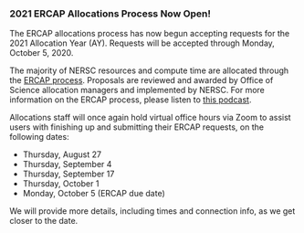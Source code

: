 ### 2021 ERCAP Allocations Process Now Open!

The ERCAP allocations process has now begun accepting requests for the 2021
Allocation Year (AY). Requests will be accepted through Monday, October 5, 2020.

The majority of NERSC resources and compute time are allocated through the
[ERCAP process](https://www.nersc.gov/users/accounts/allocations/2021-call-for-proposals-to-use-nersc-resources/).
Proposals are reviewed and awarded by Office of Science allocation managers and 
implemented by NERSC. For more information on the ERCAP process, please listen 
to [this podcast](https://anchor.fm/nersc-news/episodes/ERCAP-Allocation-Requests-Clayton-Bagwell-Interview-e4u09l). 

Allocations staff will once again hold virtual office hours via Zoom to assist
users with finishing up and submitting their ERCAP requests, on the following
dates:
- Thursday, August 27
- Thursday, September 4
- Thursday, September 17
- Thursday, October 1
- Monday, October 5 (ERCAP due date)

We will provide more details, including times and connection info, as we get 
closer to the date.
